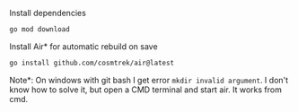
Install dependencies

```bash
go mod download
```

Install Air* for automatic rebuild on save

```bash
go install github.com/cosmtrek/air@latest
```

Note*: On windows with git bash I get error `mkdir invalid argument`. I don't know how to solve it, but open a CMD terminal and start air. It works from cmd.
